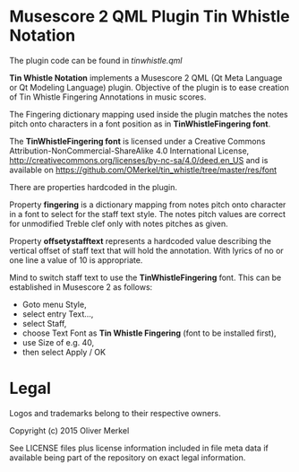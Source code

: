 # Musescore 2 QML Plugin Tin Whistle Notation

The plugin code can be found in _tinwhistle.qml_

__Tin Whistle Notation__ implements a Musescore 2 QML (Qt Meta Language or
Qt Modeling Language) plugin. Objective of the plugin is to ease creation
of Tin Whistle Fingering Annotations in music scores.

The Fingering dictionary mapping used inside the plugin matches the notes pitch onto
characters in a font position as in __TinWhistleFingering font__.

The __TinWhistleFingering font__ is licensed under a
Creative Commons Attribution-NonCommercial-ShareAlike 4.0 International License,
http://creativecommons.org/licenses/by-nc-sa/4.0/deed.en_US
and is available on
https://github.com/OMerkel/tin_whistle/tree/master/res/font 

There are properties hardcoded in the plugin.

Property __fingering__ is a dictionary mapping from notes pitch
onto character in a font to select for the staff text style.
The notes pitch values are correct for unmodified Treble clef
only with notes pitches as given.

Property __offsetystafftext__ represents a hardcoded value describing the
vertical offset of staff text that will hold the annotation.
With lyrics of no or one line a value of 10 is appropriate.

Mind to switch staff text to use the __TinWhistleFingering__ font.
This can be established in Musescore 2 as follows:

* Goto menu Style,
* select entry Text...,
* select Staff,
* choose Text Font as __Tin Whistle Fingering__ (font to be installed first),
* use Size of e.g. 40,
* then select Apply / OK

# Legal

Logos and trademarks belong to their respective owners.

Copyright (c) 2015 Oliver Merkel

See LICENSE files plus license information included in file meta data if available being part of the repository on exact legal information.
